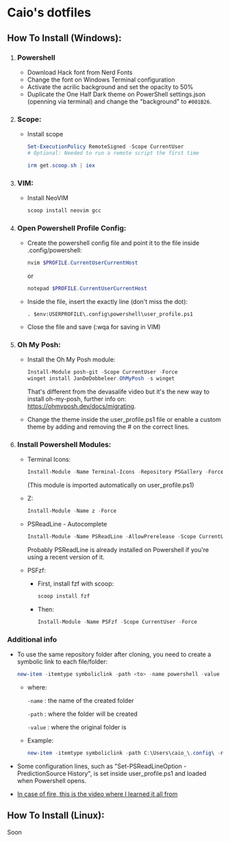 # Caio's dotfiles

## How To Install (Windows):

1. ### Powershell 

   - Download Hack font from Nerd Fonts
   - Change the font on Windows Terminal configuration
   - Activate the acrilic background and set the opacity to 50%
   - Duplicate the One Half Dark theme on PowerShell settings.json (openning via terminal) and change the "background" to `#001B26`.

1.  ### Scope:

	- Install scope

		```powershell
		Set-ExecutionPolicy RemoteSigned -Scope CurrentUser 
		# Optional: Needed to run a remote script the first time
		
		irm get.scoop.sh | iex
		```

1.  ### VIM:

	- Install NeoVIM

		```powershell
		scoop install neovim gcc
		```

1.  ### Open Powershell Profile Config:

	- Create the powershell config file and point it to the file inside .config/powershell:
 
        ```powershell
        nvim $PROFILE.CurrentUserCurrentHost
        ```
        or 
        ```powershell
        notepad $PROFILE.CurrentUserCurrentHost
        ```

	- Inside the file, insert the exactly line (don't miss the dot):

		```
		. $env:USERPROFILE\.config\powershell\user_profile.ps1
		```

	- Close the file and save (:wqa for saving in VIM)
  
1. ### Oh My Posh:

	- Install the Oh My Posh module:

		```powershell
		Install-Module posh-git -Scope CurrentUser -Force
		winget install JanDeDobbeleer.OhMyPosh -s winget
		```

		That's different from the devasalife video but it's the new way to install oh-my-posh, further info on: https://ohmyposh.dev/docs/migrating.

	- Change the theme inside the user_profile.ps1 file or enable a custom theme by adding and removing the # on the correct lines.

1. ### Install Powershell Modules:

	- Terminal Icons: 

		```powershell
		Install-Module -Name Terminal-Icons -Repository PSGallery -Force
		```
	  (This module is imported automatically on user_profile.ps1)

	- Z: 

		```powershell
		Install-Module -Name z -Force
		```

	- PSReadLine - Autocomplete

		```powershell
		Install-Module -Name PSReadLine -AllowPrerelease -Scope CurrentUser -Force -SkipPublisherCheck
		```

		Probably PSReadLine is already installed on Powershell if you're using a recent version of it.

   - PSFzf:

	 - First, install fzf with scoop:

		```powershell
		scoop install fzf
		```

	 - Then:
     
		```powershell
		Install-Module -Name PSFzf -Scope CurrentUser -Force
		```

### Additional info

- To use the same repository folder after cloning, you need to create a symbolic link to each file/folder:

	```powershell 
	new-item -itemtype symboliclink -path <to> -name powershell -value <from>
	```

	- where: 

		`-name` : the name of the created folder
		
		`-path` : where the folder will be created
		
		`-value` : where the original folder is

	- Example: 

		```powershell
		new-item -itemtype symboliclink -path C:\Users\caio_\.config\ -name powershell -value   C:\Users\caio_\dotfiles\.config\powershell
		```

- Some configuration lines, such as "Set-PSReadLineOption -PredictionSource History", is set inside user_profile.ps1 and loaded when Powershell opens.

- [In case of fire, this is the video where I learned it all from](https://www.youtube.com/watch?v=5-aK2_WwrmM)


## How To Install (Linux):

Soon
